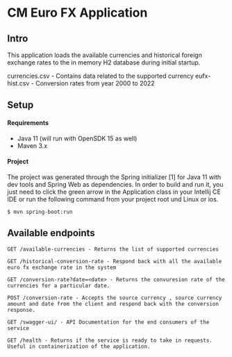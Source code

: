 # CM Euro FX Application

## Intro
This application loads the available currencies and historical foreign exchange rates to the in memory H2 database during initial startup.

currencies.csv - Contains data related to the supported currency
eufx-hist.csv - Conversion rates from year 2000 to 2022

## Setup
#### Requirements
- Java 11 (will run with OpenSDK 15 as well)
- Maven 3.x

#### Project
The project was generated through the Spring initializer [1] for Java
 11 with dev tools and Spring Web as dependencies. In order to build and 
 run it, you just need to click the green arrow in the Application class in your Intellij 
 CE IDE or run the following command from your project root und Linux or ios. 

````shell script
$ mvn spring-boot:run
````

## Available endpoints

````
GET /available-currencies - Returns the list of supported currencies

GET /historical-conversion-rate - Respond back with all the available euro fx exchange rate in the system

GET /conversion-rate?date=<date> - Returns the convuresion rate of the currencies for a particular date.

POST /conversion-rate - Accepts the source currency , source currency amount and date from the client and respond back with the conversion response.

GET /swagger-ui/ - API Documentation for the end consumers of the service

GET /health - Returns if the service is ready to take in requests. Useful in containerization of the application.
````
